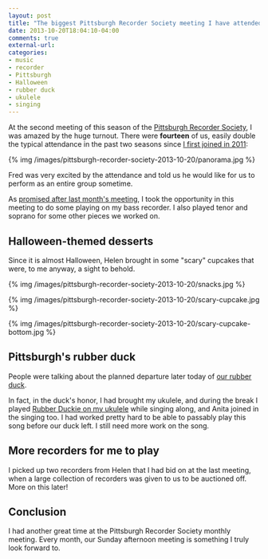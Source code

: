 ```yaml
---
layout: post
title: "The biggest Pittsburgh Recorder Society meeting I have attended in two years!!"
date: 2013-10-20T18:04:10-04:00
comments: true
external-url: 
categories: 
- music
- recorder
- Pittsburgh
- Halloween
- rubber duck
- ukulele
- singing
---
```

At the second meeting of this season of the [Pittsburgh Recorder Society](http://www.facebook.com/PittsburghRecorderSociety), I was amazed by the huge turnout. There were **fourteen** of us, easily double the typical attendance in the past two seasons since [I first joined in 2011](/blog/2013/02/23/celebrating-two-years-of-playing-recorder/):

{% img /images/pittsburgh-recorder-society-2013-10-20/panorama.jpg %}

Fred was very excited by the attendance and told us he would like for us to perform as an entire group sometime.

As [promised after last month's meeting](/blog/2013/09/15/new-goals-for-a-new-season-of-the-pittsburgh-recorder-society/), I took the opportunity in this meeting to do some playing on my bass recorder. I also played tenor and soprano for some other pieces we worked on.

## Halloween-themed desserts

Since it is almost Halloween, Helen brought in some "scary" cupcakes that were, to me anyway, a sight to behold.

{% img /images/pittsburgh-recorder-society-2013-10-20/snacks.jpg %}

{% img /images/pittsburgh-recorder-society-2013-10-20/scary-cupcake.jpg %}

{% img /images/pittsburgh-recorder-society-2013-10-20/scary-cupcake-bottom.jpg %}

## Pittsburgh's rubber duck

People were talking about the planned departure later today of [our rubber duck](http://www.facebook.com/RubberDuckPittsburghPa).

In fact, in the duck's honor, I had brought my ukulele, and during the break I played [Rubber Duckie on my ukulele](/blog/2013/10/02/rubber-duckie-and-steel-city-ukuleles-rehearsal/) while singing along, and Anita joined in the singing too. I had worked pretty hard to be able to passably play this song before our duck left. I still need more work on the song.

## More recorders for me to play

I picked up two recorders from Helen that I had bid on at the last meeting, when a large collection of recorders was given to us to be auctioned off. More on this later!

## Conclusion

I had another great time at the Pittsburgh Recorder Society monthly meeting. Every month, our Sunday afternoon meeting is something I truly look forward to.


